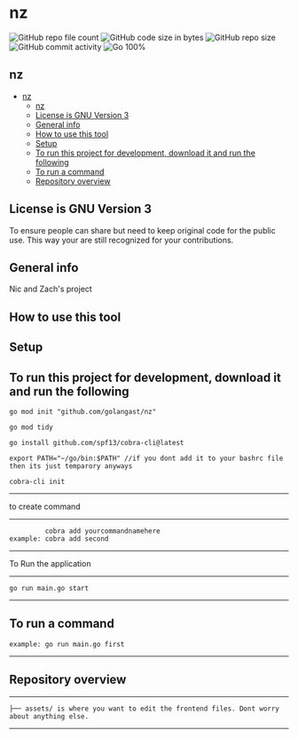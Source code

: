 # nz
![GitHub repo file count](https://img.shields.io/github/directory-file-count/golangast/contributefrontend) 
![GitHub code size in bytes](https://img.shields.io/github/languages/code-size/golangast/contributefrontend)
![GitHub repo size](https://img.shields.io/github/repo-size/golangast/contributefrontend)
![GitHub commit activity](https://img.shields.io/github/commit-activity/w/golangast/contributefrontend)
![Go 100%](https://img.shields.io/badge/Go-100%25-blue)

## nz
- [nz](#nz)
  - [nz](#nz-1)
  - [License is GNU Version 3](#license-is-gnu-version-3)
  - [General info](#general-info)
  - [How to use this tool](#how-to-use-this-tool)
  - [Setup](#setup)
  - [To run this project for development, download it and run the following](#to-run-this-project-for-development-download-it-and-run-the-following)
  - [To run a command](#to-run-a-command)
  - [Repository overview](#repository-overview)


## License is GNU Version 3 
To ensure people can share but need to keep original code for the public use. This way your are still recognized for your
contributions.

## General info
Nic and Zach's project


## How to use this tool
## Setup
To run this project for development, download it and run the following
---
```
go mod init "github.com/golangast/nz"

go mod tidy

go install github.com/spf13/cobra-cli@latest

export PATH="~/go/bin:$PATH" //if you dont add it to your bashrc file then its just temparory anyways

cobra-cli init
```
---

to create command

---
```
         cobra add yourcommandnamehere 
example: cobra add second
```
---

To Run the application

---
```
go run main.go start
```
---

To run a command
---
```
example: go run main.go first
```
---


## Repository overview

---
```
├── assets/ is where you want to edit the frontend files. Dont worry about anything else.
```
---